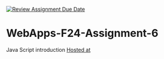 [![Review Assignment Due Date](https://classroom.github.com/assets/deadline-readme-button-22041afd0340ce965d47ae6ef1cefeee28c7c493a6346c4f15d667ab976d596c.svg)](https://classroom.github.com/a/cCoVexb_)
# WebApps-F24-Assignment-6
Java Script introduction
[Hosted at]( https://44-563-webapps-f24.github.io/44563-webapps-f24-assignment6-chandanaaluri/guessit.html)